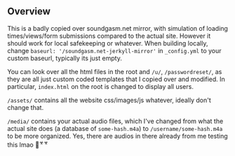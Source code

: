 ## Overview

This is a badly copied over soundgasm.net mirror, with simulation of loading times/views/form submissions compared to the actual site. However it should work for local safekeeping or whatever. When building locally, change `baseurl: '/soundgasm.net-jerkyll-mirror'` in `_config.yml` to your custom baseurl, typically its just empty.

You can look over all the html files in the root and `/u/`, `/passwordreset/`, as they are all just custom coded templates that I copied over and modified. In particular, `index.html` on the root is changed to display all users.

`/assets/` contains all the website css/images/js whatever, ideally don't change that.

`/media/` contains your actual audio files, which I've changed from what the actual site does (a database of `some-hash.m4a`) to `/username/some-hash.m4a` to be more organized. Yes, there are audios in there already from me testing this lmao 👀<sup>☣☣</sup>
